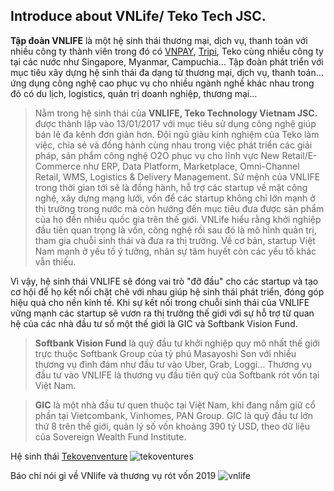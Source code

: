 ## Introduce about VNLife/ Teko Tech JSC.

**Tập đoàn VNLIFE** là một hệ sinh thái thương mại, dịch vụ, thanh toán với nhiều công ty thành viên trong đó có [VNPAY](https://vnpay.vn/), [Tripi](https://www.tripi.vn/), Teko cùng nhiều công ty tại các nước như Singapore, Myanmar, Campuchia… Tập đoàn phát triển với mục tiêu xây dựng hệ sinh thái đa dạng từ thương mại, dịch vụ, thanh toán… ứng dụng công nghệ cao phục vụ cho nhiều ngành nghề khác nhau trong đó có du lịch, logistics, quản trị doanh nghiệp, thương mại…

> Nằm trong hệ sinh thái của **VNLIFE, Teko Technology Vietnam JSC.** được thành lập vào 13/01/2017 với mục tiêu sử dụng công nghệ giúp bán lẻ đa kênh đơn giản hơn. Đội ngũ giàu kinh nghiệm của Teko làm việc, chia sẻ và đồng hành cùng nhau trong việc phát triển các giải pháp, sản phẩm công nghệ O2O phục vụ cho lĩnh vực New Retail/E-Commerce như ERP, Data Platform, Marketplace, Omni-Channel Retail, WMS, Logistics & Delivery Management.
Sứ mệnh của VNLIFE trong thời gian tới sẽ là đồng hành, hỗ trợ các startup về mặt công nghệ, xây dựng mạng lưới, vốn để các startup không chỉ lớn mạnh ở thị trường trong nước mà còn hướng đến mục tiêu đưa được sản phẩm của họ đến nhiều quốc gia trên thế giới.
VNLife hiểu rằng khởi nghiệp đầu tiên quan trọng là vốn, công nghệ rồi sau đó là mô hình quản trị, tham gia chuỗi sinh thái và đưa ra thị trường. Về cơ bản, startup Việt Nam mạnh ở yếu tố ý tưởng, nhân sự tâm huyết còn các yếu tố khác vẫn thiếu.

Vì vậy, hệ sinh thái VNLIFE sẽ đóng vai trò "đỡ đầu" cho các startup và tạo cơ hội để họ kết nối chặt chẽ với nhau giúp hệ sinh thái phát triển, đóng góp hiệu quả cho nền kinh tế. Khi sự kết nối trong chuỗi sinh thái của VNLIFE vững mạnh các startup sẽ vươn ra thị trường thế giới với sự hỗ trợ từ quan hệ của các nhà đầu tư số một thế giới là GIC và Softbank Vision Fund.

> **Softbank Vision Fund** là quỹ đầu tư khởi nghiệp quy mô nhất thế giới trực thuộc Softbank Group của tỷ phú Masayoshi Son với nhiều thương vụ đình đám như đầu tư vào Uber, Grab, Loggi… Thương vụ đầu tư vào VNLIFE là thương vụ đầu tiên quỹ của Softbank rót vốn tại Việt Nam.

> **GIC** là một nhà đầu tư quen thuộc tại Việt Nam, khi đang nắm giữ cổ phần tại Vietcombank, Vinhomes, PAN Group. GIC là quỹ đầu tư lớn thứ 8 trên thế giới, quản lý số vốn khoảng 390 tỷ USD, theo dữ liệu của Sovereign Wealth Fund Institute.

Hệ sinh thái [Tekovenventure](https://tekoventures.vn/)
![tekoventures](https://lh3.googleusercontent.com/rQO-CMqWSJr4_RHqywo-_ZrhMCvQSzJqrGHp-s9RBkm66vGHOeP52Da_HyKDIyeR2vwplZM6ft_WZSQLx00ESdveA-rmAWnZ-79eASOxXBmlvAo0zjhlOKagLfzFPFMSdb_KiOfZctcaCd48l89up5aSG-v0HKO-PUQvYN1L5tsARJn7ALrDXWx1f7uXEwriA3wJFxKh-yA5eIqpYRQW5vdy8MXwx2sd10CztYqP4Mm5E1p8oG0sFQ7TcycCRwYKolr10FogUfs0ioUOqiU0ZO1KijdzZz1sg0dOS2s_brcRsnc7MHsiCX3hv45IwNWxYHxs44mx6e8CDaZ1aOy5BXseveiPzkLbpDSdlSWmlU-ERw9-dHa-Ev3kBwsm0Ns4BjwQE9sSAhh2HTESk9v5-Vmy8zva-Ls8JK6aQ6tzHyDxhTZZ_3FNXnu7wuQ44UD8ajm6rb9nqVLJXDvbzYkLa0Or0eXKBE_svSSIBnU8xPHaDdfsrm0uQ82svbstVDl9vjnDxC5ZaMgmyyg95S0BMd9a2vx-dezR4uk70y2BHruYZ70QRmgrQbuU5dbKg9weZhPB3ga0NW-xYe7JUJ1an8I0EvFPf9PbcyAY6hNA0rauCT5U1YszhYlKOEQeghGtjDs_A9XdjBR_U_UWrG9cBhxyP7hBNbmxa4Rfu186NO24AZjlvvgvZwY=w947-h858-no)

Báo chí nói gì về VNlife và thương vụ rót vốn 2019
![vnlife](https://lh3.googleusercontent.com/P0CkGnXCMVr21uQmmPS4FJvHumy8uqhCLhMFikdkqd1Yq6LYMje9dYH8fd4b3wFSmSEZ0EkX8ht0W9SlVaXLKmGTu6SwquYQl8aaLiQAXhG4p0ZzwC-spmSbp9F5eVZSQ4q7Go569Miz0mupmaTW-LscX1a5mYfxb7jQH9Hq1f0AB_M1i61-0-OgiF8AD8bw-2Kd5yvrFMUMa347i05f3NuC6mzTaSSgWG-hRb2esC8RuM_G5M6qdKRWszLd98XHHwDGObAQzTTraK7JbTi9y9ssUW2bH46lYI8pM_rqp239mgjEzkblIUE-JjS0RejJhlDHzuFDmLg24sqUYSufajP7xJs1MzYrPYIOTK-73oTiREA-vQEBPPVt9QGmW9UzFqYoAC3skYvZoJIaOiF29sBJkwc9qfSskNyC1pdTyYrNXKPX1a--UPdE0dpTe0DvBKH0lzBvBoZ-o49fQtFvsCODxcvIPOg1cKDgB1eCG_M1Gt5xcj4o04l83fyWb8g0_cSRKJSos3EpvJDgNJM_xyL9j-JK2Si0w838cyH19qDZWuK0SHadKtO_wnDVLM6-IZamGih67C1Bz0l5op7TKqTVqy3oBrtrVba1uwUu6EKdaKFNAmdxKw_GfvdMQOxGYtZ_xeHKqTZohsQZPP9GYGvG5Gn7IKwATZCuArG8SRltDnLdrdDJZzU=w819-h947-no)
